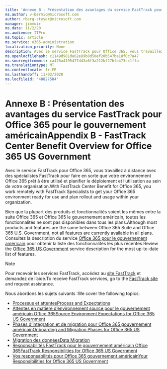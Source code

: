 ```yaml
---
title: 'Annexe B : Présentation des avantages du service FastTrack pour Office 365 pour le gouvernement américain'
ms.author: v-bermic@microsoft.com
author: rberg-steyer@microsoft.com
manager: jimmuir
ms.date: 11/2/20
ms.audience: ITPro
ms.topic: article
ms.service: o365-administration
localization_priority: None
description: Avec le service FastTrack pour Office 365, vous travaillez à distance avec des spécialistes FastTrack pour faire en sorte que votre environnement Office 365 prêt à être utilisé et planifier le déploiement et l’utilisation au sein de votre organisation.
ms.openlocfilehash: c1149d981da62e89b8d50ef20b547ba18f0c7a47
ms.sourcegitcommit: ca476a4195477d43a6f3a212bf27bfe473cc1ffa
ms.translationtype: MT
ms.contentlocale: fr-FR
ms.lasthandoff: 11/02/2020
ms.locfileid: "48827584"
---
```

# <a name="appendix-b---fasttrack-center-benefit-overview-for-office-365-us-government"></a><span data-ttu-id="da6b3-103">Annexe B : Présentation des avantages du service FastTrack pour Office 365 pour le gouvernement américain</span><span class="sxs-lookup"><span data-stu-id="da6b3-103">Appendix B - FastTrack Center Benefit Overview for Office 365 US Government</span></span>

<span data-ttu-id="da6b3-104">Avec le service FastTrack pour Office 365, vous travaillez à distance avec des spécialistes FastTrack pour faire en sorte que votre environnement Office 365 prêt à être utilisé et planifier le déploiement et l’utilisation au sein de votre organisation.</span><span class="sxs-lookup"><span data-stu-id="da6b3-104">With FastTrack Center Benefit for Office 365, you work remotely with FastTrack Specialists to get your Office 365 environment ready for use and plan rollout and usage within your organization.</span></span> 
  
<span data-ttu-id="da6b3-105">Bien que la plupart des produits et fonctionnalités soient les mêmes entre la suite Office 365 et Office 365 le gouvernement américain, toutes les fonctionnalités ne sont pas disponibles dans tous les plans.</span><span class="sxs-lookup"><span data-stu-id="da6b3-105">Although most products and features are the same between Office 365 Suite and Office 365 U.S. Government, not all features are currently available in all plans.</span></span> <span data-ttu-id="da6b3-106">Consultez la description du service [Office 365 pour le gouvernement américain](https://aka.ms/aboutgovcloud) pour obtenir la liste des fonctionnalités les plus récentes.</span><span class="sxs-lookup"><span data-stu-id="da6b3-106">Review the [Office 365 US Government](https://aka.ms/aboutgovcloud) service description for the most up-to-date list of features.</span></span>

> [!NOTE]
> <span data-ttu-id="da6b3-107">Pour recevoir les services FastTrack, accédez au [site FastTrack](https://go.microsoft.com/fwlink/?linkid=780698) et demandez de l’aide.</span><span class="sxs-lookup"><span data-stu-id="da6b3-107">To receive FastTrack services, go to the [FastTrack site](https://go.microsoft.com/fwlink/?linkid=780698) and request assistance.</span></span>  

<span data-ttu-id="da6b3-108">Nous abordons les sujets suivants :</span><span class="sxs-lookup"><span data-stu-id="da6b3-108">We cover the following topics:</span></span>
- [<span data-ttu-id="da6b3-109">Processus et attentes</span><span class="sxs-lookup"><span data-stu-id="da6b3-109">Process and Expectations</span></span>](process-and-expectations.md) 
- [<span data-ttu-id="da6b3-110">Attentes en matière d’environnement source pour le gouvernement américain Office 365</span><span class="sxs-lookup"><span data-stu-id="da6b3-110">Source Environment Expectations for Office 365 US Government</span></span>](US-Gov-appendix-source-environment-expectations.md)   
- [<span data-ttu-id="da6b3-111">Phases d’intégration et de migration pour Office 365 gouvernement américain</span><span class="sxs-lookup"><span data-stu-id="da6b3-111">Onboarding and Migration Phases for Office 365 US Government</span></span>](US-Gov-appendix-onboarding-and-migration.md)
- [<span data-ttu-id="da6b3-112">Migration des données</span><span class="sxs-lookup"><span data-stu-id="da6b3-112">Data Migration</span></span>](data-migration.md)    
- [<span data-ttu-id="da6b3-113">Responsabilités FastTrack pour le gouvernement américain Office 365</span><span class="sxs-lookup"><span data-stu-id="da6b3-113">FastTrack Responsibilities for Office 365 US Government</span></span>](US-Gov-appendix-fasttrack-responsibilities.md)   
- [<span data-ttu-id="da6b3-114">Vos responsabilités pour Office 365 gouvernement américain</span><span class="sxs-lookup"><span data-stu-id="da6b3-114">Your Responsibilities for Office 365 US Government</span></span>](US-Gov-appendix-your-responsibilities.md)    

